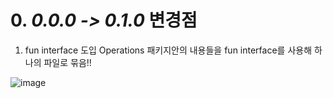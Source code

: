 # 0. _**0.0.0 -> 0.1.0**_ 변경점
1. fun interface 도입
   Operations 패키지안의 내용들을 fun interface를 사용해 하나의 파일로 묶음!!

![image](https://github.com/ddalkyTokky/Kotlin_baseBall/assets/47583083/3672deb9-013c-4653-b035-4fcf2fc05d93)
